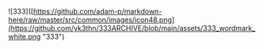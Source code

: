 ![333]([https://github.com/adam-p/markdown-here/raw/master/src/common/images/icon48.png](https://github.com/yk3thn/333ARCHIVE/blob/main/assets/333_wordmark_white.png "333")
